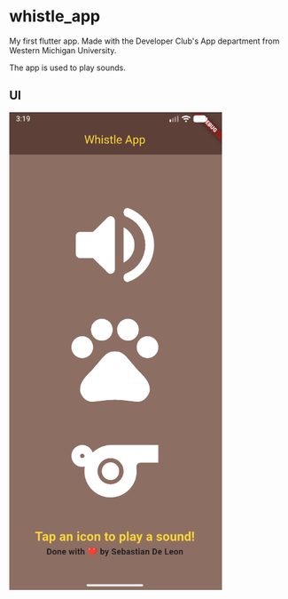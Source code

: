 # whistle_app

My first flutter app. Made with the Developer Club's App department from Western Michigan University.

The app is used to play sounds.

## UI
![alt text]({75DFF682-7854-4ECF-B08C-C0A2C8EE2278}.png)